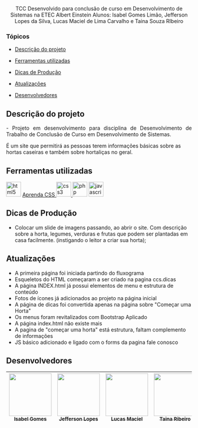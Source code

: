 
<p align="center">
TCC Desenvolvido para conclusão de curso em Desenvolvimento de Sistemas na ETEC Albert Einstein
Alunos: Isabel Gomes Limão, Jefferson Lopes da Silva, Lucas Maciel de Lima Carvalho e Taina Souza RIbeiro
</p>

### Tópicos 

- [Descrição do projeto](#descrição-do-projeto)

- [Ferramentas utilizadas](#ferramentas-utilizadas)

- [Dicas de Produção](#dicas-de-producao) 

- [Atualizações](#atualizacoes)

- [Desenvolvedores](#desenvolvedores)


## Descrição do projeto 

<p align="justify">
- Projeto em desenvolvimento para disciplina de Desenvolvimento de Trabalho de Conclusão de Curso em Desenvolvimento de Sistemas. 

É um site que permitirá as pessoas terem informações básicas sobre as hortas caseiras e também sobre hortaliças no geral.

</p>


###

## Ferramentas utilizadas

<img src="https://cdn-icons-png.flaticon.com/512/5968/5968267.png" alt="html5" width="40" height="40"/>
<a href="https://www.w3schools.com/css/default.asp"> Aprenda CSS <img src="https://cdn-icons-png.flaticon.com/512/5968/5968242.png" alt="css3" width="40" height="40"/> </a>
<img src="https://cdn-icons-png.flaticon.com/512/5968/5968332.png" alt="php" width="40" height="40"/> 
<img src="https://cdn-icons-png.flaticon.com/512/5968/5968292.png" alt="javascript" width="40" height="40"/> 

###

## Dicas de Produção
- Colocar um slide de imagens passando, ao abrir o site. Com descrição sobre a horta, legumes, verduras e frutas que podem ser plantadas em casa facilmente. (instigando o leitor a criar sua horta);

###

## Atualizações

- A primeira página foi iniciada partindo do fluxograma
- Esqueletos do HTML começaram a ser criado na pagina ccs.dicas
- A página INDEX.html já possui elementos de menu e estrutura de conteúdo
- Fotos de ícones já adicionados ao projeto na página inicial
- A página de dicas foi convertida apenas na página sobre "Começar uma Horta"
- Os menus foram revitalizados com Bootstrap Aplicado
- A página index.html não existe mais
- A pagina de "começar uma horta" está estrutura, faltam complemento de informações
- JS básico adicionado e ligado com o forms da pagina fale conosco

###

## Desenvolvedores
| [<img src="https://avatars.githubusercontent.com/u/88064068?v=4" width=115><br><sub>Isabel Gomes</sub>](https://github.com/isabelimao) |  [<img src="https://avatars.githubusercontent.com/u/81269229?v=4" width=115><br><sub>Jefferson Lopes</sub>](https://github.com/JLopes2021) |  [<img src="https://avatars.githubusercontent.com/u/88008791?v=4" width=115><br><sub>Lucas Maciel</sub>](https://github.com/LucasMaciel17) | [<img src="https://avatars.githubusercontent.com/u/88062904?v=4" width=115><br><sub>Taina Ribeiro</sub>](https://github.com/Taina245) |
| :---: | :---: | :---: | :---: 
